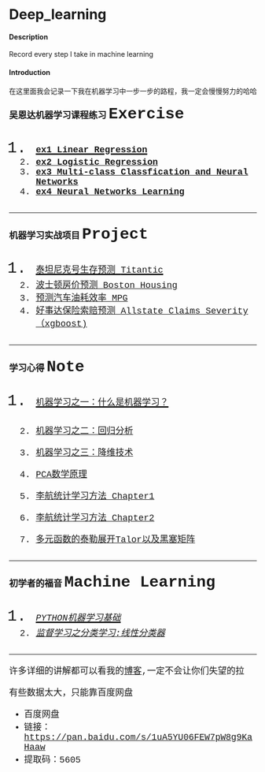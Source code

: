 # Deep_learning

#### Description
Record every step I take in machine learning

#### Introduction

在这里面我会记录一下我在机器学习中一步一步的路程，我一定会慢慢努力的哈哈

#### <font face="微软雅黑" size=4>吴恩达机器学习课程练习 <font face="Courier New" size=6>Exercise
1. [<font face="Courier New" size=4>**ex1 Linear Regression**](https://blog.csdn.net/weixin_45508265/article/details/112690593)
2. [<font face="Courier New" size=4>**ex2 Logistic Regression**](https://blog.csdn.net/weixin_45508265/article/details/113062255)
3. [<font face="Courier New" size=4>**ex3 Multi-class Classfication and Neural Networks**](https://blog.csdn.net/weixin_45508265/article/details/113504698)
3. [<font face="Courier New" size=4>**ex4 Neural Networks Learning**](https://blog.csdn.net/weixin_45508265/article/details/113775898)
---
#### <font face="微软雅黑" size=4>机器学习实战项目 <font face="Courier New" size=6>Project
1. [<font face="Courier New" size=4>泰坦尼克号生存预测 <font face="Courier New" size=4>Titantic](https://blog.csdn.net/weixin_45508265/article/details/112703541)
2. [<font face="Courier New" size=4>波士顿房价预测 <font face="Courier New" size=4>Boston Housing](https://blog.csdn.net/weixin_45508265/article/details/113255859)
3. [<font face="Courier New" size=4>预测汽车油耗效率 <font face="Courier New" size=4>MPG](https://blog.csdn.net/weixin_45508265/article/details/113577921)
4. [<font face="Courier New" size=4>好事达保险索赔预测 Allstate Claims Severity （xgboost)](https://blog.csdn.net/weixin_45508265/article/details/113601400)
---

#### <font face="微软雅黑" size=4>学习心得 <font face="Courier New" size=6>Note
1. [<font face="Courier New" size=4>机器学习之一：什么是机器学习？](https://blog.csdn.net/weixin_45508265/article/details/114642141?spm=1001.2014.3001.5501)
2. [<font face="Courier New" size=4>机器学习之二：回归分析](https://blog.csdn.net/weixin_45508265/article/details/114641804?spm=1001.2014.3001.5501)
3. [<font face="Courier New" size=4>机器学习之三：降维技术](https://blog.csdn.net/weixin_45508265/article/details/114664548)

4. [<font face="Courier New" size=4>PCA数学原理](https://blog.csdn.net/weixin_45508265/article/details/114702848)
5. [<font face="Courier New" size=4>李航统计学习方法 Chapter1](https://blog.csdn.net/weixin_45508265/article/details/115967516)
6. [<font face="Courier New" size=4>李航统计学习方法 Chapter2](https://blog.csdn.net/weixin_45508265/article/details/115982902)
7. [<font face="Courier New" size=4>多元函数的泰勒展开Talor以及黑塞矩阵](https://blog.csdn.net/weixin_45508265/article/details/116194941)
---
#### <font face="微软雅黑" size=4>初学者的福音 <font face="Courier New" size=6>Machine Learning
1. [<font face="Courier New" size=4>*PYTHON机器学习基础*](https://blog.csdn.net/weixin_45508265/article/details/116273371)
2. [<font face="Courier New" size=4>*监督学习之分类学习:线性分类器*](https://blog.csdn.net/weixin_45508265/article/details/116273921)

---

许多详细的讲解都可以看我的[博客](https://blog.csdn.net/weixin_45508265/category_10742675.html),一定不会让你们失望的拉


有些数据太大，只能靠百度网盘
- 百度网盘
- 链接：[https://pan.baidu.com/s/1uA5YU06FEW7pW8g9KaHaaw ](https://pan.baidu.com/s/1uA5YU06FEW7pW8g9KaHaaw )
- 提取码：5605 
